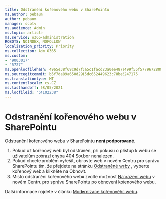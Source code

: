 ```yaml
---
title: Odstranění kořenového webu v SharePointu
ms.author: pebaum
author: pebaum
manager: scotv
ms.audience: Admin
ms.topic: article
ms.service: o365-administration
ROBOTS: NOINDEX, NOFOLLOW
localization_priority: Priority
ms.collection: Adm_O365
ms.custom:
- "9003017"
- "5727"
ms.openlocfilehash: 4965e38f69c9d7f3a5c1facd23a0ee487e499f55f5779672808a54b86c90aeaa
ms.sourcegitcommit: b5f7da89a650d2915dc652449623c78be6247175
ms.translationtype: MT
ms.contentlocale: cs-CZ
ms.lasthandoff: 08/05/2021
ms.locfileid: "54102238"
---
```

# <a name="delete-the-sharepoint-root-site"></a>Odstranění kořenového webu v SharePointu

Odstranění kořenového webu v SharePointu   **není podporované**.

1.  Pokud už kořenový web byl odstraněn, při pokusu o přístup k webu se uživatelům zobrazí chyba 404 Soubor nenalezen.
2.  Pokud chcete problém vyřešit, obnovte web v novém Centru pro správu SharePointu tím, že přejdete na stránku  [Odstraněné weby](https://admin.microsoft.com/sharepoint?page=recycleBin&modern=true)  , vyberte kořenový web a klikněte na Obnovit.
3.  Místo odstranění kořenového webu zvolte možnost [Nahrazení webu](https://docs.microsoft.com/sharepoint/modern-root-site#replace-your-root-site)  v novém Centru pro správu SharePointu po obnovení kořenového webu.

Další informace najdete v článku [Modernizace kořenového webu](https://docs.microsoft.com/sharepoint/modern-root-site).